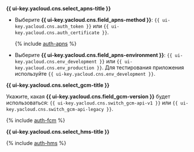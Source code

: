 **{{ ui-key.yacloud.cns.select_apns-title }}**

* Выберите **{{ ui-key.yacloud.cns.field_apns-method }}**: `{{ ui-key.yacloud.cns.auth_token }}` или `{{ ui-key.yacloud.cns.auth_certificate }}`.

    {% include [auth-apns](auth-apns.md) %}

* Выберите **{{ ui-key.yacloud.cns.field_apns-environment }}**: `{{ ui-key.yacloud.cns.env_development }}` или `{{ ui-key.yacloud.cns.env_production }}`. Для тестирования приложения используйте `{{ ui-key.yacloud.cns.env_development }}`.

**{{ ui-key.yacloud.cns.select_gcm-title }}**

Укажите, какая **{{ ui-key.yacloud.cns.field_gcm-version }}** будет использоваться: `{{ ui-key.yacloud.cns.switch_gcm-api-v1 }}` или `{{ ui-key.yacloud.cns.switch_gcm-api-legacy }}`.

{% include [auth-fcm](auth-fcm.md) %}

**{{ ui-key.yacloud.cns.select_hms-title }}**

{% include [auth-hms](auth-hms.md) %}